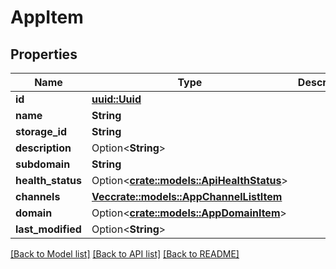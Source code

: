 # AppItem

## Properties

Name | Type | Description | Notes
------------ | ------------- | ------------- | -------------
**id** | [**uuid::Uuid**](uuid::Uuid.md) |  | 
**name** | **String** |  | 
**storage_id** | **String** |  | 
**description** | Option<**String**> |  | [optional]
**subdomain** | **String** |  | 
**health_status** | Option<[**crate::models::ApiHealthStatus**](ApiHealthStatus.md)> |  | [optional]
**channels** | [**Vec<crate::models::AppChannelListItem>**](AppChannelListItem.md) |  | 
**domain** | Option<[**crate::models::AppDomainItem**](AppDomainItem.md)> |  | [optional]
**last_modified** | Option<**String**> |  | [optional]

[[Back to Model list]](../README.md#documentation-for-models) [[Back to API list]](../README.md#documentation-for-api-endpoints) [[Back to README]](../README.md)


